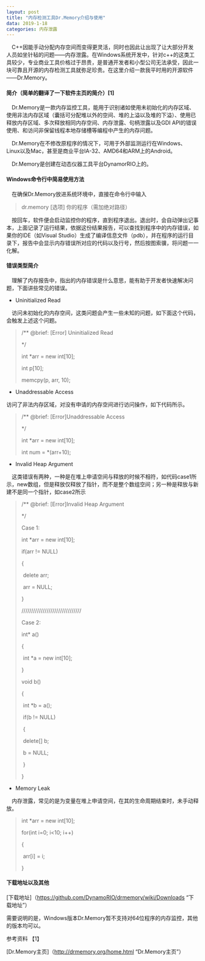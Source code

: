 ```yaml
---
layout: post
title: "内存检测工具Dr.Memory介绍与使用"
data: 2019-1-18
categories: 内存泄露
---
```


　C++因能手动分配内存空间而变得更灵活，同时也因此让出现了让大部分开发人员如坐针毡的问题——内存泄露。在Windows系统开发中，针对c++的这类工具较少，专业商业工具价格过于昂贵，是普通开发者和小型公司无法承受，因此一块可靠且开源的内存检测工具就弥足珍贵。在这里介绍一款我平时用的开源软件——Dr.Memory。

#### 简介（简单的翻译了一下软件主页的简介）[1]

　Dr.Memory是一款内存监控工具，能用于识别诸如使用未初始化的内存区域、使用非法内存区域（囊括可分配堆以外的空间、堆的上溢以及堆的下溢）、使用已释放内存区域、多次释放相同内存空间、内存泄露、句柄泄露以及GDI API的错误使用、和访问非保留线程本地存储槽等编程中产生的内存问题。

　Dr.Memory在不修改原程序的情况下，可用于外部监测运行在Windows、Linux以及Mac，甚至是商业平台IA-32、AMD64和ARM上的Android。

　Dr.Memory是创建在动态仪器工具平台DynamorRIO上的。

#### Windows命令行中简易使用方法

　在确保Dr.Memory放进系统环境中，直接在命令行中输入

> dr.memory [选项] 你的程序（需加绝对路径）

　按回车，软件便会启动监控你的程序，直到程序退出。退出时，会自动弹出记事本，上面记录了运行结果，依据这份结果报告，可以查找到程序中的内存错误，如果你的IDE（如Visual Studio）生成了编译信息文件（pdb），并在程序的运行目录下，报告中会显示内存错误所对应的代码以及行号，然后按图索骥，将问题一一化解。

#### 错误类型简介

　理解了内存报告中，指出的内存错误是什么意思，能有助于开发者快速解决问题，下面讲些常见的错误。

- Uninitialized Read

　访问未初始化的内存空间，这类问题会产生一些未知的问题，如下面这个代码，会触发上述这个问题。

> /** @brief: [Error] Uninitialized Read
>
> */
>
> int *arr = new int[10];
>
> int p[10];
>
> memcpy(p, arr, 10);

- Unaddressable Access

访问了非法内存区域，对没有申请的内存空间进行访问操作，如下代码所示。

> /** @brief: [Error]Unaddressable Access
>
> */
>
> int *arr = new int[10];
>
> int num = *(arr+10);

- Invalid Heap Argument

　这类错误有两种，一种是在堆上申请空间与释放的时候不相符，如代码case1所示，new数组，但是释放仅释放了指针，而不是整个数组空间；另一种是释放与新建不是同一个指针，如case2所示

> /** @brief: [Error]Invalid Heap Argument
>
> */
>
> Case 1:
>
> int *arr = new int[10];
>
> if(arr != NULL)
>
> {
>
> ​	delete arr;
>
> ​	arr = NULL;
>
> }
>
> ///////////////////////////////
>
> Case 2:
>
> int* a()
>
> {
>
> ​	int *a = new int[10];
>
> }
>
> void b()
>
> {
>
> ​	int *b = a();
>
> ​	if(b != NULL)
>
> ​	{
>
> ​		delete[] b;
>
> ​		b = NULL; 
>
> ​	}
>
> }

- Memory Leak

　内存泄露，常见的是为变量在堆上申请空间，在其的生命周期结束时，未手动释放。

> int *arr = new int[10];
>
> for(int i=0; i<10; i++)
>
> {
>
> ​	arr[i] = i;
>
> }

#### 下载地址以及其他

[下载地址]（https://github.com/DynamoRIO/drmemory/wiki/Downloads “下载地址”）

需要说明的是，Windows版本Dr.Memory暂不支持对64位程序的内存监控，其他的版本均可以。

参考资料 【1】 

[Dr.Memory主页]（http://drmemory.org/home.html “Dr.Memory主页”）

